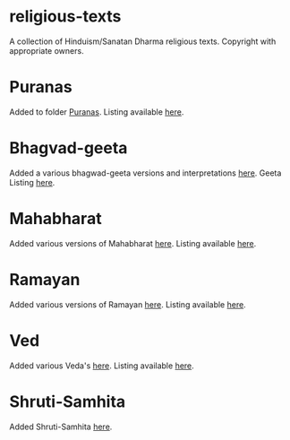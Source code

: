# religious-texts
A collection of Hinduism/Sanatan Dharma religious texts. Copyright with appropriate owners.

# Puranas

Added to folder [Puranas](Puranas). Listing available [here](Puranas/Purana-listing.md).

# Bhagvad-geeta

Added a various bhagwad-geeta versions and interpretations [here](Bhagwadgeeta). Geeta Listing [here](Bhagwadgeeta/Geeta-listing.md).

# Mahabharat

Added various versions of Mahabharat [here](Mahabharat). Listing available [here](Mahabharat/Mahabharat-listing.md).

# Ramayan

Added various versions of Ramayan [here](Ramayan). Listing available [here](Ramayan/00_Ramayan-listing.md).

# Ved

Added various Veda's [here](Ved). Listing available [here](Ved/00_Ved-listing.md).

# Shruti-Samhita

Added Shruti-Samhita [here](Shruti-Samhita).